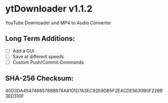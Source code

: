 # ytDownloader v1.1.2
YouTube Downloader and MP4 to Audio Converter
## Long Term Additions:
- [ ] Add a GUI
- [ ] Save at different speeds
- [ ] Custom Push/Commit Commands
## SHA-256 Checksum:
40D3DA45474685788B674A8101D7A3EC92E9DB5F2E4CDE5630B0F22BB3ED310F
